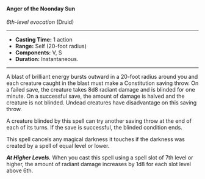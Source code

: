 #### Anger of the Noonday Sun
*6th-level evocation* (Druid)
___
- **Casting Time:** 1 action
- **Range:** Self (20-foot radius)
- **Components:** V, S
- **Duration:** Instantaneous.
---
A blast of brilliant energy bursts outward in a 20-foot radius around you and each creature caught in the blast must make a Constitution saving throw. On a failed save, the creature takes 8d8 radiant damage and is blinded for one minute. On a successful save, the amount of damage is halved and the creature is not blinded. Undead creatures have disadvantage on this saving throw.

A creature blinded by this spell can try another saving throw at the end of each of its turns. If the save is successful, the blinded condition ends.

This spell cancels any magical darkness it touches if the darkness was created by a spell of equal level or lower.

***At Higher Levels.***  When you cast this spell using a spell slot of 7th level or higher, the amount of radiant damage increases by 1d8 for each slot level above 6th.
